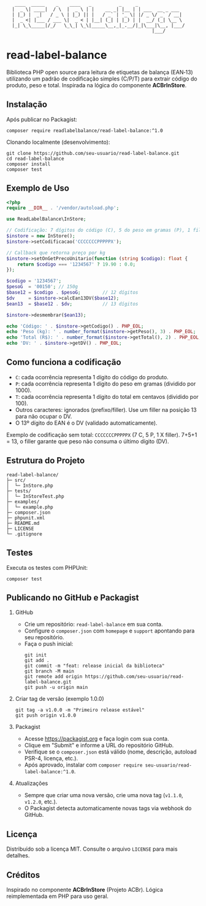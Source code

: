 ```
   ____  _____    _    ____   _          _     _                 
  |  _ \| ____|  / \  |  _ \ | |    __ _| |__ | | ___  __ _ ___  
  | |_) |  _|   / _ \ | |_) || |   / _` | '_ \| |/ _ \/ _` / __| 
  |  _ <| |___ / ___ \|  _ < | |__| (_| | |_) | |  __/ (_| \__ \ 
  |_| \_\_____|/_/   \_\_| \_\|_____\__,_|_.__/|_|\___|\__, |___/ 
                                                     |___/        
```

# read-label-balance

Biblioteca PHP open source para leitura de etiquetas de balança (EAN‑13) utilizando um padrão de codificação simples (C/P/T) para extrair código do produto, peso e total. Inspirada na lógica do componente **ACBrInStore**.


## Instalação

Após publicar no Packagist:

```
composer require readlabelbalance/read-label-balance:^1.0
```

Clonando localmente (desenvolvimento):

```
git clone https://github.com/seu-usuario/read-label-balance.git
cd read-label-balance
composer install
composer test
```

## Exemplo de Uso

```php
<?php
require __DIR__ . '/vendor/autoload.php';

use ReadLabelBalance\InStore;

// Codificação: 7 dígitos do código (C), 5 do peso em gramas (P), 1 filler (X)
$instore = new InStore();
$instore->setCodificacao('CCCCCCCPPPPPX');

// Callback que retorna preço por kg
$instore->setOnGetPrecoUnitario(function (string $codigo): float {
    return $codigo === '1234567' ? 19.90 : 0.0;
});

$codigo = '1234567';
$pesoG  = '00150'; // 150g
$base12 = $codigo . $pesoG;        // 12 dígitos
$dv     = $instore->calcEan13DV($base12);
$ean13  = $base12 . $dv;           // 13 dígitos

$instore->desmembrar($ean13);

echo 'Código: ' . $instore->getCodigo() . PHP_EOL;
echo 'Peso (kg): ' . number_format($instore->getPeso(), 3) . PHP_EOL;
echo 'Total (R$): ' . number_format($instore->getTotal(), 2) . PHP_EOL;
echo 'DV: ' . $instore->getDV() . PHP_EOL;
```

## Como funciona a codificação

- `C`: cada ocorrência representa 1 dígito do código do produto.
- `P`: cada ocorrência representa 1 dígito do peso em gramas (dividido por 1000).
- `T`: cada ocorrência representa 1 dígito do total em centavos (dividido por 100).
- Outros caracteres: ignorados (prefixo/filler). Use um filler na posição 13 para não ocupar o DV.
- O 13º dígito do EAN é o DV (validado automaticamente).

Exemplo de codificação sem total: `CCCCCCCPPPPPX` (7 C, 5 P, 1 X filler). 7+5+1 = 13, o filler garante que peso não consuma o último dígito (DV).

## Estrutura do Projeto

```
read-label-balance/
├─ src/
│  └─ InStore.php
├─ tests/
│  └─ InStoreTest.php
├─ examples/
│  └─ example.php
├─ composer.json
├─ phpunit.xml
├─ README.md
├─ LICENSE
└─ .gitignore
```

## Testes

Executa os testes com PHPUnit:

```
composer test
```

## Publicando no GitHub e Packagist

1. GitHub
   - Crie um repositório: `read-label-balance` em sua conta.
   - Configure o `composer.json` com `homepage` e `support` apontando para seu repositório.
   - Faça o push inicial:
     ```
     git init
     git add .
     git commit -m "feat: release inicial da biblioteca"
     git branch -M main
     git remote add origin https://github.com/seu-usuario/read-label-balance.git
     git push -u origin main
     ```

2. Criar tag de versão (exemplo 1.0.0)
   ```
   git tag -a v1.0.0 -m "Primeiro release estável"
   git push origin v1.0.0
   ```

3. Packagist
   - Acesse https://packagist.org e faça login com sua conta.
   - Clique em "Submit" e informe a URL do repositório GitHub.
   - Verifique se o `composer.json` está válido (nome, descrição, autoload PSR-4, licença, etc.).
   - Após aprovado, instalar com `composer require seu-usuario/read-label-balance:^1.0`.

4. Atualizações
   - Sempre que criar uma nova versão, crie uma nova tag (`v1.1.0`, `v1.2.0`, etc.).
   - O Packagist detecta automaticamente novas tags via webhook do GitHub.

## Licença

Distribuído sob a licença MIT. Consulte o arquivo `LICENSE` para mais detalhes.

## Créditos

Inspirado no componente **ACBrInStore** (Projeto ACBr). Lógica reimplementada em PHP para uso geral.